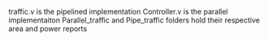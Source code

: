 traffic.v is the pipelined implementation
Controller.v is the parallel implementaiton
Parallel_traffic and Pipe_traffic folders hold their respective area and power reports
